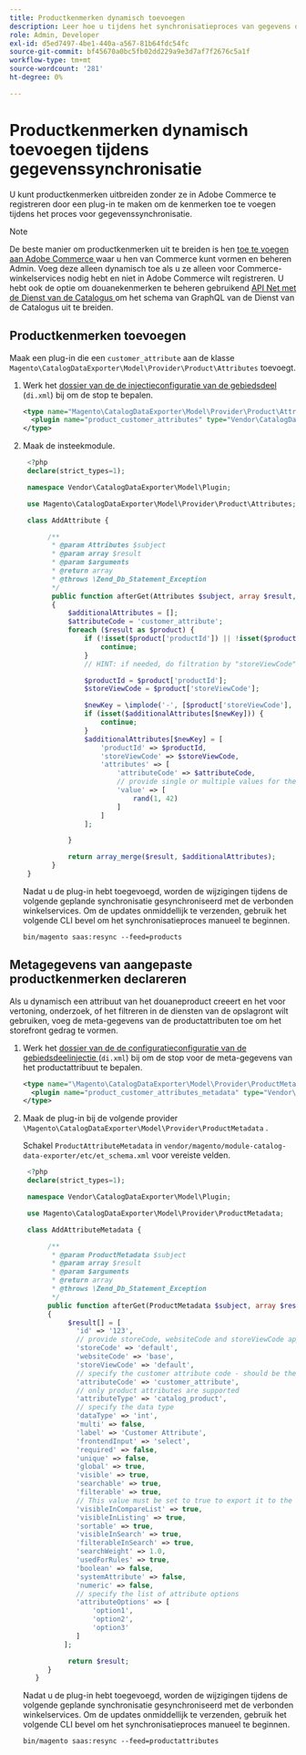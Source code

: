 ```yaml
---
title: Productkenmerken dynamisch toevoegen
description: Leer hoe u tijdens het synchronisatieproces van gegevens dynamisch aangepaste productkenmerken kunt toevoegen aan de functie voor het exporteren van gegevens.
role: Admin, Developer
exl-id: d5ed7497-4be1-440a-a567-81b64fdc54fc
source-git-commit: bf45670a0bc5fb02dd229a9e3d7af7f2676c5a1f
workflow-type: tm+mt
source-wordcount: '281'
ht-degree: 0%

---
```


# Productkenmerken dynamisch toevoegen tijdens gegevenssynchronisatie

U kunt productkenmerken uitbreiden zonder ze in Adobe Commerce te registreren door een plug-in te maken om de kenmerken toe te voegen tijdens het proces voor gegevenssynchronisatie.

>[!NOTE]
>
>De beste manier om productkenmerken uit te breiden is hen [ toe te voegen aan Adobe Commerce ](extensibility-and-customizations.md#add-product-attributes-to-adobe-commerce) waar u hen van Commerce kunt vormen en beheren Admin. Voeg deze alleen dynamisch toe als u ze alleen voor Commerce-winkelservices nodig hebt en niet in Adobe Commerce wilt registreren. U hebt ook de optie om douanekenmerken te beheren gebruikend [ API Net met de Dienst van de Catalogus ](../catalog-service/mesh.md) om het schema van GraphQL van de Dienst van de Catalogus uit te breiden.

## Productkenmerken toevoegen

Maak een plug-in die een `customer_attribute` aan de klasse `Magento\CatalogDataExporter\Model\Provider\Product\Attributes` toevoegt.

1. Werk het [ dossier van de de injectieconfiguratie van de gebiedsdeel ](https://developer.adobe.com/commerce/php/development/build/dependency-injection-file/) (`di.xml`) bij om de stop te bepalen.

   ```xml
   <type name="Magento\CatalogDataExporter\Model\Provider\Product\Attributes">
     <plugin name="product_customer_attributes" type="Vendor\CatalogDataExporter\Model\Plugin\AddAttribute"/>
   </type>
   ```

1. Maak de insteekmodule.

   ```php
    <?php
    declare(strict_types=1);
   
    namespace Vendor\CatalogDataExporter\Model\Plugin;
   
    use Magento\CatalogDataExporter\Model\Provider\Product\Attributes;
   
    class AddAttribute {
   
         /**
          * @param Attributes $subject
          * @param array $result
          * @param $arguments
          * @return array
          * @throws \Zend_Db_Statement_Exception
          */
          public function afterGet(Attributes $subject, array $result, $arguments): array
          {
              $additionalAttributes = [];
              $attributeCode = 'customer_attribute';
              foreach ($result as $product) {
                  if (!isset($product['productId']) || !isset($product['storeViewCode'])) {
                      continue;
                  }
                  // HINT: if needed, do filtration by "storeViewCode" and or "productId"
   
                  $productId = $product['productId'];
                  $storeViewCode = $product['storeViewCode'];
   
                  $newKey = \implode('-', [$product['storeViewCode'], $product['productId'], $attributeCode]);
                  if (isset($additionalAttributes[$newKey])) {
                      continue;
                  }
                  $additionalAttributes[$newKey] = [
                      'productId' => $productId,
                      'storeViewCode' => $storeViewCode,
                      'attributes' => [
                          'attributeCode' => $attributeCode,
                          // provide single or multiple values for the attribute
                          'value' => [
                              rand(1, 42)
                          ]
                      ]
                  ];
   
              }
   
              return array_merge($result, $additionalAttributes);
          }
    }
   ```

   Nadat u de plug-in hebt toegevoegd, worden de wijzigingen tijdens de volgende geplande synchronisatie gesynchroniseerd met de verbonden winkelservices. Om de updates onmiddellijk te verzenden, gebruik het volgende CLI bevel om het synchronisatieproces manueel te beginnen.

   ```
   bin/magento saas:resync --feed=products
   ```

## Metagegevens van aangepaste productkenmerken declareren

Als u dynamisch een attribuut van het douaneproduct creeert en het voor vertoning, onderzoek, of het filtreren in de diensten van de opslagront wilt gebruiken, voeg de meta-gegevens van de productattributen toe om het storefront gedrag te vormen.

1. Werk het [ dossier van de de configuratieconfiguratie van de gebiedsdeelinjectie ](https://developer.adobe.com/commerce/php/development/build/dependency-injection-file/) (`di.xml`) bij om de stop voor de meta-gegevens van het productattribuut te bepalen.

   ```xml
   <type name="\Magento\CatalogDataExporter\Model\Provider\ProductMetadata">
     <plugin name="product_customer_attributes_metadata" type="Vendor\CatalogDataExporter\Model\Plugin\AddAttributeMetadata"/>
   </type>
   ```

1. Maak de plug-in bij de volgende provider `\Magento\CatalogDataExporter\Model\Provider\ProductMetadata` .

   Schakel `ProductAttributeMetadata` in `vendor/magento/module-catalog-data-exporter/etc/et_schema.xml` voor vereiste velden.

   ```php
    <?php
    declare(strict_types=1);
   
    namespace Vendor\CatalogDataExporter\Model\Plugin;
   
    use Magento\CatalogDataExporter\Model\Provider\ProductMetadata;
   
    class AddAttributeMetadata {
   
         /**
          * @param ProductMetadata $subject
          * @param array $result
          * @param $arguments
          * @return array
          * @throws \Zend_Db_Statement_Exception
          */
         public function afterGet(ProductMetadata $subject, array $result, $arguments): array
         {
              $result[] = [
                'id' => '123',
                // provide storeCode, websiteCode and storeViewCode applicable for your AC instance
                'storeCode' => 'default',
                'websiteCode' => 'base',
                'storeViewCode' => 'default',
                // specify the customer attribute code - should be the same as used in the products attributes plugin
                'attributeCode' => 'customer_attribute',
                // only product attributes are supported
                'attributeType' => 'catalog_product',
                // specify the data type
                'dataType' => 'int',
                'multi' => false,
                'label' => 'Customer Attribute',
                'frontendInput' => 'select',
                'required' => false,
                'unique' => false,
                'global' => true,
                'visible' => true,
                'searchable' => true,
                'filterable' => true,
                // This value must be set to true to export it to the storefront services
                'visibleInCompareList' => true,
                'visibleInListing' => true,
                'sortable' => true,
                'visibleInSearch' => true,
                'filterableInSearch' => true,
                'searchWeight' => 1.0,
                'usedForRules' => true,
                'boolean' => false,
                'systemAttribute' => false,
                'numeric' => false,
                // specify the list of attribute options
                'attributeOptions' => [
                    'option1',
                    'option2',
                    'option3'
                ]
             ];
   
              return $result;
         }
      }
   ```

   Nadat u de plug-in hebt toegevoegd, worden de wijzigingen tijdens de volgende geplande synchronisatie gesynchroniseerd met de verbonden winkelservices. Om de updates onmiddellijk te verzenden, gebruik het volgende CLI bevel om het synchronisatieproces manueel te beginnen.

   ```
   bin/magento saas:resync --feed=productattributes
   ```
